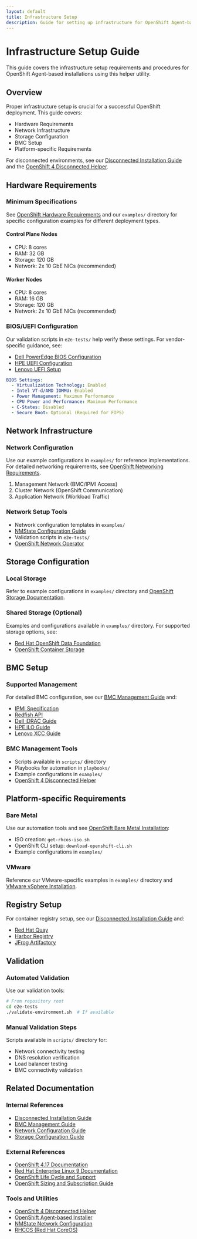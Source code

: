 ```yaml
---
layout: default
title: Infrastructure Setup
description: Guide for setting up infrastructure for OpenShift Agent-based installations using this helper utility
---
```


# Infrastructure Setup Guide

This guide covers the infrastructure setup requirements and procedures for OpenShift Agent-based installations using this helper utility.

## Overview

Proper infrastructure setup is crucial for a successful OpenShift deployment. This guide covers:
- Hardware Requirements
- Network Infrastructure
- Storage Configuration
- BMC Setup
- Platform-specific Requirements

For disconnected environments, see our [Disconnected Installation Guide](disconnected-installation.md) and the [OpenShift 4 Disconnected Helper](https://github.com/tosin2013/ocp4-disconnected-helper).

## Hardware Requirements

### Minimum Specifications
See [OpenShift Hardware Requirements](https://docs.openshift.com/container-platform/4.17/installing/installing_bare_metal/installing-bare-metal-agent-based.html#installation-requirements-agent-based_installing-bare-metal-agent-based) and our `examples/` directory for specific configuration examples for different deployment types.

#### Control Plane Nodes
- CPU: 8 cores
- RAM: 32 GB
- Storage: 120 GB
- Network: 2x 10 GbE NICs (recommended)

#### Worker Nodes
- CPU: 8 cores
- RAM: 16 GB
- Storage: 120 GB
- Network: 2x 10 GbE NICs (recommended)

### BIOS/UEFI Configuration
Our validation scripts in `e2e-tests/` help verify these settings. For vendor-specific guidance, see:
- [Dell PowerEdge BIOS Configuration](https://www.dell.com/support/kbdoc/en-us/000176874/dell-poweredge-bios-settings)
- [HPE UEFI Configuration](https://support.hpe.com/hpesc/public/docDisplay?docId=a00114942en_us)
- [Lenovo UEFI Setup](https://thinksystem.lenovofiles.com/help/index.jsp?topic=%2F7X06%2Fuefi_settings.html)

```yaml
BIOS Settings:
  - Virtualization Technology: Enabled
  - Intel VT-d/AMD IOMMU: Enabled
  - Power Management: Maximum Performance
  - CPU Power and Performance: Maximum Performance
  - C-States: Disabled
  - Secure Boot: Optional (Required for FIPS)
```

## Network Infrastructure

### Network Configuration
Use our example configurations in `examples/` for reference implementations. For detailed networking requirements, see [OpenShift Networking Requirements](https://docs.openshift.com/container-platform/4.17/installing/installing_bare_metal/installing-bare-metal-agent-based.html#installation-network-requirements_installing-bare-metal-agent-based).

1. Management Network (BMC/IPMI Access)
2. Cluster Network (OpenShift Communication)
3. Application Network (Workload Traffic)

### Network Setup Tools
- Network configuration templates in `examples/`
- [NMState Configuration Guide](https://nmstate.io/examples.html)
- Validation scripts in `e2e-tests/`
- [OpenShift Network Operator](https://docs.openshift.com/container-platform/4.17/networking/cluster-network-operator.html)

## Storage Configuration

### Local Storage
Refer to example configurations in `examples/` directory and [OpenShift Storage Documentation](https://docs.openshift.com/container-platform/4.17/storage/understanding-persistent-storage.html).

### Shared Storage (Optional)
Examples and configurations available in `examples/` directory. For supported storage options, see:
- [Red Hat OpenShift Data Foundation](https://access.redhat.com/documentation/en-us/red_hat_openshift_data_foundation/4.12)
- [OpenShift Container Storage](https://access.redhat.com/documentation/en-us/red_hat_openshift_container_storage/4.8)

## BMC Setup

### Supported Management
For detailed BMC configuration, see our [BMC Management Guide](bmc-management.md) and:
- [IPMI Specification](https://www.intel.com/content/www/us/en/products/docs/servers/ipmi/ipmi-second-gen-interface-spec-v2-rev1-1.html)
- [Redfish API](https://www.dmtf.org/standards/redfish)
- [Dell iDRAC Guide](https://www.dell.com/support/kbdoc/en-us/000178115/idrac9-versions-and-features)
- [HPE iLO Guide](https://support.hpe.com/hpesc/public/docDisplay?docId=a00018324en_us)
- [Lenovo XCC Guide](https://sysmgt.lenovofiles.com/help/topic/com.lenovo.systems.management.xcc.doc/dw1lm_c_chapter1_introduction.html)

### BMC Management Tools
- Scripts available in `scripts/` directory
- Playbooks for automation in `playbooks/`
- Example configurations in `examples/`
- [OpenShift 4 Disconnected Helper](https://github.com/tosin2013/ocp4-disconnected-helper)

## Platform-specific Requirements

### Bare Metal
Use our automation tools and see [OpenShift Bare Metal Installation](https://docs.openshift.com/container-platform/4.17/installing/installing_bare_metal/installing-bare-metal-agent-based.html):
- ISO creation: `get-rhcos-iso.sh`
- OpenShift CLI setup: `download-openshift-cli.sh`
- Example configurations in `examples/`

### VMware
Reference our VMware-specific examples in `examples/` directory and [VMware vSphere Installation](https://docs.openshift.com/container-platform/4.17/installing/installing_vsphere/preparing-to-install-on-vsphere.html).

## Registry Setup

For container registry setup, see our [Disconnected Installation Guide](disconnected-installation.md) and:
- [Red Hat Quay](https://access.redhat.com/documentation/en-us/red_hat_quay/3.10)
- [Harbor Registry](https://goharbor.io/)
- [JFrog Artifactory](https://jfrog.com/artifactory/)

## Validation

### Automated Validation
Use our validation tools:
```bash
# From repository root
cd e2e-tests
./validate-environment.sh  # If available
```

### Manual Validation Steps
Scripts available in `scripts/` directory for:
- Network connectivity testing
- DNS resolution verification
- Load balancer testing
- BMC connectivity validation

## Related Documentation

### Internal References
- [Disconnected Installation Guide](disconnected-installation.md)
- [BMC Management Guide](bmc-management.md)
- [Network Configuration Guide](network-configuration.md)
- [Storage Configuration Guide](storage-configuration.md)

### External References
- [OpenShift 4.17 Documentation](https://docs.openshift.com/container-platform/4.17/welcome/index.html)
- [Red Hat Enterprise Linux 9 Documentation](https://access.redhat.com/documentation/en-us/red_hat_enterprise_linux/9)
- [OpenShift Life Cycle and Support](https://access.redhat.com/support/policy/updates/openshift)
- [OpenShift Sizing and Subscription Guide](https://access.redhat.com/documentation/en-us/openshift_container_platform/4.17/html/scalability_and_performance/recommended-host-practices_recommended-host-practices)

### Tools and Utilities
- [OpenShift 4 Disconnected Helper](https://github.com/tosin2013/ocp4-disconnected-helper)
- [OpenShift Agent-based Installer](https://docs.openshift.com/container-platform/4.17/installing/installing_with_agent_based_installer/preparing-to-install-with-agent-based-installer.html)
- [NMState Network Configuration](https://nmstate.io/)
- [RHCOS (Red Hat CoreOS)](https://docs.openshift.com/container-platform/4.17/architecture/architecture-rhcos.html) 
